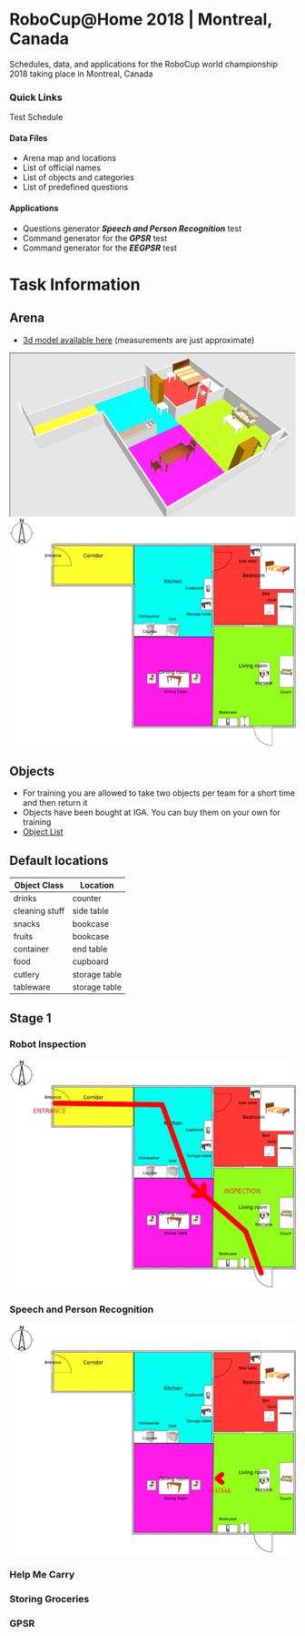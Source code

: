 # RoboCup@Home 2018 | Montreal, Canada

Schedules, data, and applications for the RoboCup world championship 2018 taking place in Montreal, Canada

### Quick Links
Test Schedule

#### Data Files
- Arena map and locations
- List of official names
- List of objects and categories
- List of predefined questions

#### Applications
- Questions generator **_Speech and Person Recognition_** test
- Command generator for the **_GPSR_** test
- Command generator for the **_EEGPSR_** test

# Task Information

## Arena

* [3d model available here](Files/arena.obj) (measurements are just approximate)

![Arena3d](images/arena3d.png "Arena 3d")
![Arena](images/arena.png "Arena")

## Objects

* For training you are allowed to take two objects per team for a short time and then return it
* Objects have been bought at IGA. You can buy them on your own for training
* [Object List](Files/Objects.pdf)

## Default locations

| Object Class        | Location      |
| ------------------- | ------------- |
| drinks              | counter       |
| cleaning stuff      | side table    |
| snacks              | bookcase      |
| fruits              | bookcase      |
| container           | end table     |
| food                | cupboard      |
| cutlery             | storage table |
| tableware           | storage table |



## Stage 1

### Robot Inspection

![Robot Inspection](images/rips.png "Robot Inspection")

### Speech and Person Recognition

![Speech And Person](images/speech_and_person.png "Speech And Person")

### Help Me Carry

<!--![Help Me Carry](images/help_me_carry.png "Help Me Carry")-->

### Storing Groceries

<!--![Storing Groceries](images/storing_groceries.png "Storing Groceries")-->

### GPSR

<!--![GPSR](images/help_me_carry.png "GPSR")-->

